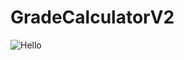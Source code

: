 # GradeCalculatorV2

![Hello](https://github.com/ZCOdeMichael/GradeCalculatorV2/tree/main/res/mainController.jpg?raw=false)
